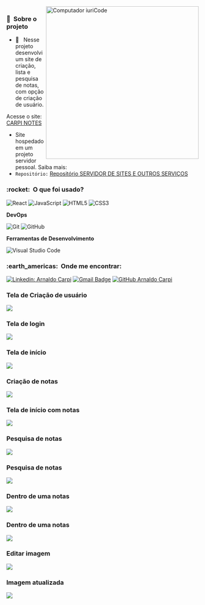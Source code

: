 <img src="https://raw.githubusercontent.com/MicaelliMedeiros/micaellimedeiros/master/image/computer-illustration.png" min-width="400px" max-width="400px" width="400px" align="right" alt="Computador iuriCode">

<h3> 🚧 &nbsp;Sobre o projeto </h3>

- 🤔 &nbsp; Nesse projeto desenvolvi um site de criação, lista e pesquisa de notas, com opção de criação de usuário.

Acesse o site: [CARPI NOTES](http://carpinotes.ddns.net:81/)

  - Site hospedado em um projeto servidor pessoal. Saiba mais:
  - `Repositório:` [Repositório SERVIDOR DE SITES E OUTROS SERVIÇOS](https://github.com/arnaldocarpi/Projeto-Servidor-com-Aplicacoes)

<h3> :rocket: &nbsp;O que foi usado? </h3>
  
  ![React](https://img.shields.io/badge/-React-333333?style=flat&logo=react)
  ![JavaScript](https://img.shields.io/badge/-JavaScript-333333?style=flat&logo=javascript)
  ![HTML5](https://img.shields.io/badge/-HTML5-333333?style=flat&logo=HTML5)
  ![CSS3](https://img.shields.io/badge/-CSS3-333333?style=flat&logo=css3)
  
  
**DevOps**

  ![Git](https://img.shields.io/badge/-Git-333333?style=flat&logo=git)
  ![GitHub](https://img.shields.io/badge/-GitHub-333333?style=flat&logo=github)

**Ferramentas de Desenvolvimento**

  ![Visual Studio Code](https://img.shields.io/badge/-Visual%20Studio%20Code-333333?style=flat&logo=visual-studio-code&logoColor=007ACC)

<h3> :earth_americas: &nbsp;Onde me encontrar: </h3> 

[![Linkedin: Arnaldo Carpi](https://img.shields.io/badge/-arnaldocarpi-blue?style=flat-square&logo=Linkedin&logoColor=white&link=https://www.linkedin.com/in/arnaldocarpi)](https://www.linkedin.com/in/arnaldocarpi)
[![Gmail Badge](https://img.shields.io/badge/-arnaldo.carpi@icloud.com-006bed?style=flat-square&logo=apple&logoColor=white&link=mailto:arnaldo.carpi@icloud.com)](mailto:arnaldo.carpi@icloud.com)
[![GitHub Arnaldo Carpi]( https://img.shields.io/github/followers/VanessaSwerts?label=follow&style=social)](https://github.com/arnaldocarpi)

<h3>Tela de Criação de usuário</h3>
<img src="https://github.com/arnaldocarpi/Carpi-Notes-FRONT/blob/master/src/assets/outros/Captura%20de%20Tela%202022-11-07%20%C3%A0s%2014.56.27.png">

<h3>Tela de login</h3>
<img src="https://github.com/arnaldocarpi/Carpi-Notes-FRONT/blob/master/src/assets/outros/Captura%20de%20Tela%202022-11-07%20%C3%A0s%2014.57.09.png">

<h3>Tela de início</h3>
<img src="https://github.com/arnaldocarpi/Carpi-Notes-FRONT/blob/master/src/assets/outros/Captura%20de%20Tela%202022-11-07%20%C3%A0s%2014.57.20.png">

<h3>Criação de notas</h3>
<img src="https://github.com/arnaldocarpi/Carpi-Notes-FRONT/blob/master/src/assets/outros/Captura%20de%20Tela%202022-11-07%20%C3%A0s%2014.58.26.png">

<h3>Tela de início com notas</h3>
<img src="https://github.com/arnaldocarpi/Carpi-Notes-FRONT/blob/master/src/assets/outros/Captura%20de%20Tela%202022-11-07%20%C3%A0s%2014.59.34.png">

<h3>Pesquisa de notas</h3>
<img src="https://github.com/arnaldocarpi/Carpi-Notes-FRONT/blob/master/src/assets/outros/Captura%20de%20Tela%202022-11-07%20%C3%A0s%2015.00.07.png">

<h3>Pesquisa de notas</h3>
<img src="https://github.com/arnaldocarpi/Carpi-Notes-FRONT/blob/master/src/assets/outros/Captura%20de%20Tela%202022-11-07%20%C3%A0s%2015.00.07.png">

<h3>Dentro de uma notas</h3>
<img src="https://github.com/arnaldocarpi/Carpi-Notes-FRONT/blob/master/src/assets/outros/Captura%20de%20Tela%202022-11-07%20%C3%A0s%2015.00.22.png">

<h3>Dentro de uma notas</h3>
<img src="https://github.com/arnaldocarpi/Carpi-Notes-FRONT/blob/master/src/assets/outros/Captura%20de%20Tela%202022-11-07%20%C3%A0s%2015.00.37.png">

<h3>Editar imagem</h3>
<img src="https://github.com/arnaldocarpi/Carpi-Notes-FRONT/blob/master/src/assets/outros/Captura%20de%20Tela%202022-11-07%20%C3%A0s%2015.00.48.png">

<h3>Imagem atualizada</h3>
<img src="https://github.com/arnaldocarpi/Carpi-Notes-FRONT/blob/master/src/assets/outros/Captura%20de%20Tela%202022-11-07%20%C3%A0s%2015.00.57.png">
